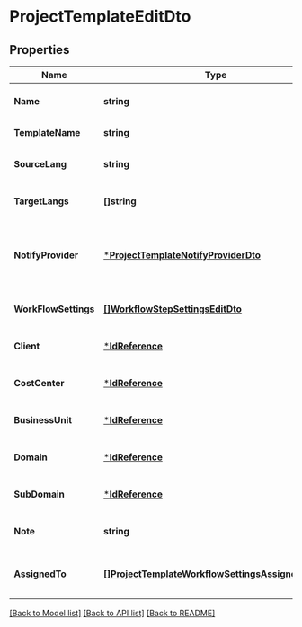 # ProjectTemplateEditDto

## Properties
Name | Type | Description | Notes
------------ | ------------- | ------------- | -------------
**Name** | **string** |  | [optional] [default to null]
**TemplateName** | **string** |  | [default to null]
**SourceLang** | **string** |  | [optional] [default to null]
**TargetLangs** | **[]string** |  | [optional] [default to null]
**NotifyProvider** | [***ProjectTemplateNotifyProviderDto**](ProjectTemplateNotifyProviderDto.md) | use to notify assigned providers,         notificationIntervalInMinutes 0 or empty value means immediate notification to all providers | [optional] [default to null]
**WorkFlowSettings** | [**[]WorkflowStepSettingsEditDto**](WorkflowStepSettingsEditDto.md) |  | [optional] [default to null]
**Client** | [***IdReference**](IdReference.md) |  | [optional] [default to null]
**CostCenter** | [***IdReference**](IdReference.md) |  | [optional] [default to null]
**BusinessUnit** | [***IdReference**](IdReference.md) |  | [optional] [default to null]
**Domain** | [***IdReference**](IdReference.md) |  | [optional] [default to null]
**SubDomain** | [***IdReference**](IdReference.md) |  | [optional] [default to null]
**Note** | **string** |  | [optional] [default to null]
**AssignedTo** | [**[]ProjectTemplateWorkflowSettingsAssignedToDto**](ProjectTemplateWorkflowSettingsAssignedToDto.md) | only use for projects without workflows; otherwise specify in the workflowSettings object | [optional] [default to null]

[[Back to Model list]](../README.md#documentation-for-models) [[Back to API list]](../README.md#documentation-for-api-endpoints) [[Back to README]](../README.md)


